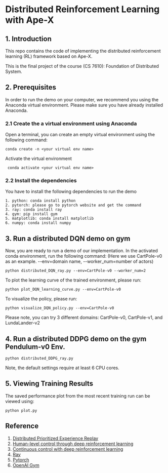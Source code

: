 # Distributed Reinforcement Learning with Ape-X
## 1. Introduction
This repo contains the code of implementing the distributed reinforcement learning (RL) framework based on Ape-X.

This is the final project of the course (CS 7610): Foundation of Distributed System.

## 2. Prerequisites
In order to run the demo on your computer, we recommend you using the Anaconda virtual environment. Please make sure
you have already installed Anaconda.

### 2.1 Create the a virtual environment using Anaconda
Open a terminal, you can create an empty virtual environment using the following command:

`` conda create -n <your virtual env name> ``

Activate the virtual environment

`` conda activate <your virtual env name>``

### 2.2 Install the dependencies
You have to install the following dependencies to run the demo

```
1. python: conda install python
2. pytorch: please go to pytorch website and get the command
3. ray: conda install ray
4. gym: pip install gym
5. matplotlib: conda install matplotlib
6. numpy: conda install numpy
```

## 3. Run a distributed DQN demo on gym
Now, you are ready to run a demo of our implementation. In the activated conda environment, run the
following command: (Here we use CartPole-v0 as an example. --env=domain name, --worker_num=number of actors)

``python distributed_DQN_ray.py --env=CartPole-v0 --worker_num=2``

To plot the learning curve of the trained environment, please run:

``python plot_DQN_learning_curve.py --env=CartPole-v0``

To visualize the policy, please run:

``python visualize_DQN_policy.py --env=CartPole-v0``

Please note, you can try 3 different domains: CartPole-v0, CartPole-v1, and LundaLander-v2


## 4. Run a distributed DDPG demo on the gym Pendulum-v0 Env.
``python distributed_DDPG_ray.py``

Note, the default settings require at least 6 CPU cores.

## 5. Viewing Training Results
The saved performance plot from the most recent training run can be viewed using:

``python plot.py``

## Reference
1. [Distributed Prioritized Experience Replay](https://arxiv.org/abs/1803.00933)
2. [Human-level control through deep reinforcement learning](https://www.nature.com/articles/nature14236)
3. [Continuous control with deep reinforcement learning](https://arxiv.org/abs/1509.02971)
4. [Ray](https://docs.ray.io/en/master/index.html)
5. [Pytorch](https://pytorch.org/)
6. [OpenAI Gym](https://gym.openai.com/)
